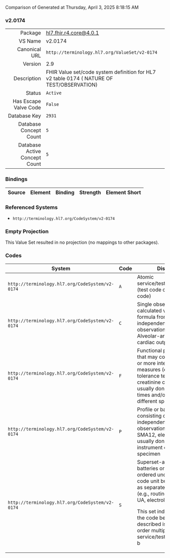 Comparison of 
Generated at Thursday, April 3, 2025 8:18:15 AM

### v2.0174

|      |     |
| ---: | --- |
| Package | hl7.fhir.r4.core@4.0.1 |
| VS Name | v2.0174 |
| Canonical URL | `http://terminology.hl7.org/ValueSet/v2-0174` |
| Version | 2.9 |
| Description | FHIR Value set/code system definition for HL7 v2 table 0174 ( NATURE OF TEST/OBSERVATION) |
| Status | `Active` |
| Has Escape Valve Code | `False` |
| Database Key | `2931` |
| Database Concept Count | `5` |
| Database Active Concept Count | `5` |
### Bindings

| Source | Element | Binding | Strength | Element Short |
| ------ | ------- | ------- | -------- | ------------- |

### Referenced Systems

* `http://terminology.hl7.org/CodeSystem/v2-0174`
### Empty Projection

This Value Set resulted in no projection (no mappings to other packages).

### Codes

| System | Code | Display |
| ------ | ---- | ------- |
| `http://terminology.hl7.org/CodeSystem/v2-0174` | `A` | Atomic service/test/observation (test code or treatment code) |
| `http://terminology.hl7.org/CodeSystem/v2-0174` | `C` | Single observation calculated via a rule or formula from other independent observations (e.g., Alveolar-arterial ratio, cardiac output) |
| `http://terminology.hl7.org/CodeSystem/v2-0174` | `F` | Functional procedure that may consist of one or more interrelated measures (e.g., glucose tolerance test, creatinine clearance), usually done at different times and/or on different specimens |
| `http://terminology.hl7.org/CodeSystem/v2-0174` | `P` | Profile or battery consisting of many independent atomic observations (e.g., SMA12, electrolytes), usually done at one instrument on one specimen |
| `http://terminology.hl7.org/CodeSystem/v2-0174` | `S` | Superset-a set of batteries or procedures ordered under a single code unit but processed as separate batteries (e.g., routines = CBC, UA, electrolytes)<p>This set indicates that the code being described is used to order multiple service/test/observation b |
